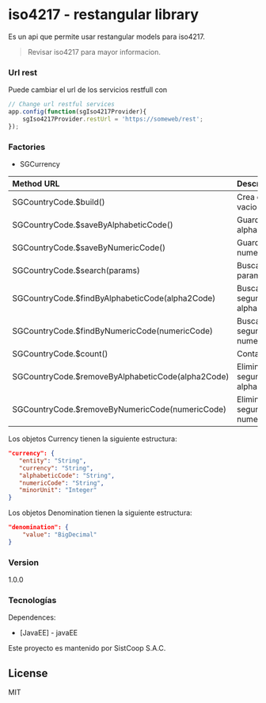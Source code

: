 # iso4217 - restangular library

Es un api que permite usar restangular models para iso4217.

> Revisar iso4217 para mayor informacion.

### Url rest
Puede cambiar el url de los servicios restfull con 

````javascript
// Change url restful services
app.config(function(sgIso4217Provider){
    sgIso4217Provider.restUrl = 'https://someweb/rest';
});
````

### Factories
* SGCurrency

| Method        URL                                 | Descripcion                       |
| :-------------------------------------------------|:----------------------------------|
| SGCountryCode.$build()                            | Crea objeto vacio                 |
| SGCountryCode.$saveByAlphabeticCode()             | Guarda segun alphabeticCode       |
| SGCountryCode.$saveByNumericCode()                | Guarda segun numericCode          |
| SGCountryCode.$search(params)                     | Buscar segun parametros           |
| SGCountryCode.$findByAlphabeticCode(alpha2Code)   | Buscar uno segun alphabeticCode   |
| SGCountryCode.$findByNumericCode(numericCode)     | Buscar uno segun numericCode      |
| SGCountryCode.$count()                            | Contar size()                     |
| SGCountryCode.$removeByAlphabeticCode(alpha2Code) | Eliminar uno segun alphabeticCode |
| SGCountryCode.$removeByNumericCode(numericCode)   | Eliminar uno segun numericCode    |

Los objetos Currency tienen la siguiente estructura:

```json
"currency": {
   "entity": "String",
   "currency": "String",
   "alphabeticCode": "String",
   "numericCode": "String",
   "minorUnit": "Integer"
}

```

Los objetos Denomination tienen la siguiente estructura:

```json
"denomination": {
    "value": "BigDecimal"
}
```

### Version
1.0.0

### Tecnologías

Dependences:

* [JavaEE] - javaEE

Este proyecto es mantenido por SistCoop S.A.C.

License
----

MIT